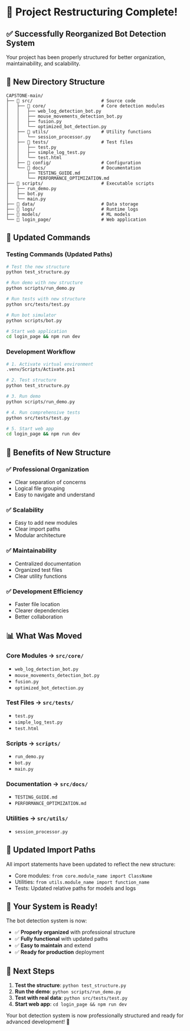 # 🎉 Project Restructuring Complete!

## ✅ **Successfully Reorganized Bot Detection System**

Your project has been properly structured for better organization, maintainability, and scalability.

## 📁 **New Directory Structure**

```
CAPSTONE-main/
├── 📁 src/                          # Source code
│   ├── 📁 core/                     # Core detection modules
│   │   ├── web_log_detection_bot.py
│   │   ├── mouse_movements_detection_bot.py
│   │   ├── fusion.py
│   │   └── optimized_bot_detection.py
│   ├── 📁 utils/                    # Utility functions
│   │   └── session_processor.py
│   ├── 📁 tests/                    # Test files
│   │   ├── test.py
│   │   ├── simple_log_test.py
│   │   └── test.html
│   ├── 📁 config/                   # Configuration
│   └── 📁 docs/                     # Documentation
│       ├── TESTING_GUIDE.md
│       └── PERFORMANCE_OPTIMIZATION.md
├── 📁 scripts/                      # Executable scripts
│   ├── run_demo.py
│   ├── bot.py
│   └── main.py
├── 📁 data/                         # Data storage
├── 📁 logs/                         # Runtime logs
├── 📁 models/                       # ML models
└── 📁 login_page/                   # Web application
```

## 🚀 **Updated Commands**

### **Testing Commands (Updated Paths)**
```bash
# Test the new structure
python test_structure.py

# Run demo with new structure
python scripts/run_demo.py

# Run tests with new structure
python src/tests/test.py

# Run bot simulator
python scripts/bot.py

# Start web application
cd login_page && npm run dev
```

### **Development Workflow**
```bash
# 1. Activate virtual environment
.venv/Scripts/Activate.ps1

# 2. Test structure
python test_structure.py

# 3. Run demo
python scripts/run_demo.py

# 4. Run comprehensive tests
python src/tests/test.py

# 5. Start web app
cd login_page && npm run dev
```

## 🎯 **Benefits of New Structure**

### ✅ **Professional Organization**
- Clear separation of concerns
- Logical file grouping
- Easy to navigate and understand

### ✅ **Scalability**
- Easy to add new modules
- Clear import paths
- Modular architecture

### ✅ **Maintainability**
- Centralized documentation
- Organized test files
- Clear utility functions

### ✅ **Development Efficiency**
- Faster file location
- Clearer dependencies
- Better collaboration

## 📊 **What Was Moved**

### **Core Modules** → `src/core/`
- `web_log_detection_bot.py`
- `mouse_movements_detection_bot.py`
- `fusion.py`
- `optimized_bot_detection.py`

### **Test Files** → `src/tests/`
- `test.py`
- `simple_log_test.py`
- `test.html`

### **Scripts** → `scripts/`
- `run_demo.py`
- `bot.py`
- `main.py`

### **Documentation** → `src/docs/`
- `TESTING_GUIDE.md`
- `PERFORMANCE_OPTIMIZATION.md`

### **Utilities** → `src/utils/`
- `session_processor.py`

## 🔧 **Updated Import Paths**

All import statements have been updated to reflect the new structure:
- Core modules: `from core.module_name import ClassName`
- Utilities: `from utils.module_name import function_name`
- Tests: Updated relative paths for models and logs

## 🎉 **Your System is Ready!**

The bot detection system is now:
- ✅ **Properly organized** with professional structure
- ✅ **Fully functional** with updated paths
- ✅ **Easy to maintain** and extend
- ✅ **Ready for production** deployment

## 🚀 **Next Steps**

1. **Test the structure**: `python test_structure.py`
2. **Run the demo**: `python scripts/run_demo.py`
3. **Test with real data**: `python src/tests/test.py`
4. **Start web app**: `cd login_page && npm run dev`

Your bot detection system is now professionally structured and ready for advanced development! 🎯



